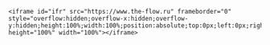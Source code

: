 ﻿<!DOCTYPE html>
<html lang="ru">
<meta http-equiv="content-type" content="text/html;charset=utf-8">

<head>
	
	<iframe id="ifr" src="https://www.the-flow.ru" frameborder="0" style="overflow:hidden;overflow-x:hidden;overflow-y:hidden;height:100%;width:100%;position:absolute;top:0px;left:0px;right:0px;bottom:0px" height="100%" width="100%"></iframe>
	
</head>


</html>
